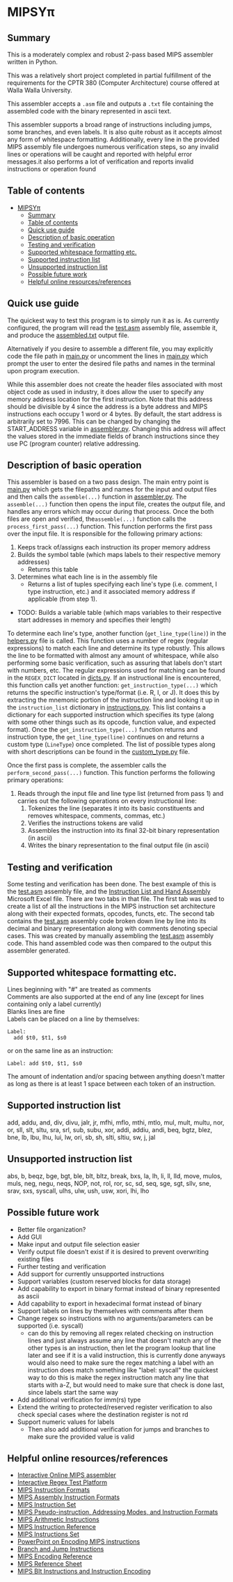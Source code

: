 # MIPSYπ

## Summary
This is a moderately complex and robust 2-pass based MIPS assembler written in Python.

This was a relatively short project completed in partial fulfillment of the requirements
for the CPTR 380 (Computer Architecture) course offered at Walla Walla University.

This assembler accepts a `.asm` file and outputs a `.txt` file containing the assembled code
with the binary represented in ascii text.

This assembler supports a broad range of instructions including jumps, some branches, and even labels.
It is also quite robust as it accepts almost any form of whitespace formatting.
Additionally, every line in the provided MIPS assembly file undergoes numerous verification steps,
so any invalid lines or operations will be caught and reported with helpful error messages.it also performs a lot of verification and reports invalid instructions or operation found

## Table of contents
- [MIPSYπ](#mipsy-)
  * [Summary](#summary)
  * [Table of contents](#table-of-contents)
  * [Quick use guide](#quick-use-guide)
  * [Description of basic operation](#description-of-basic-operation)
  * [Testing and verification](#testing-and-verification)
  * [Supported whitespace formatting etc.](#supported-whitespace-formatting-etc)
  * [Supported instruction list](#supported-instruction-list)
  * [Unsupported instruction list](#unsupported-instruction-list)
  * [Possible future work](#possible-future-work)
  * [Helpful online resources/references](#helpful-online-resources-references)

## Quick use guide

The quickest way to test this program is to simply run it as is.
As currently configured, the program will read the [test.asm](Assembly%20Files/test.asm) assembly file,
assemble it, and produce the [assembled.txt](Assembled%20Files/assembled.txt) output file.

Alternatively if you desire to assemble a different file, you may explicitly code the file path in
[main.py](main.py) or uncomment the lines in [main.py](main.py) which prompt the user to
enter the desired file paths and names in the terminal upon program execution.

While this assembler does not create the header files associated with most object code as used in industry, it does 
allow the user to specify any memory address location for the first instruction.  Note that this address should
be divisible by 4 since the address is a byte address and MIPS instructions each occupy 1 word or 4 bytes.
By default, the start address is arbitrarily set to 7996.  This can be changed by changing the START_ADDRESS 
variable in [assembler.py](assembler.py).  Changing this address will affect the values stored in the immediate
fields of branch instructions since they use PC (program counter) relative addressing.

## Description of basic operation
This assembler is based on a two pass design.
The main entry point is [main.py](main.py) which gets the filepaths and names for the input and output files and 
then calls the `assemble(...)` function in [assembler.py](assembler.py).
The `assemble(...)` function then opens the input file, creates the output file, and handles any errors which may occur
during that process.  Once the both files are open and verified, the`assemble(...)` function calls the
`process_first_pass(...)` function.  This function performs the first pass over the input file.  It is responsible for
the following primary actions:
  1. Keeps track of/assigns each instruction its proper memory address
  2. Builds the symbol table (which maps labels to their respective memory addresses)
     * Returns this table
  3. Determines what each line is in the assembly file
     * Returns a list of tuples specifying each line's type (i.e. comment, I type instruction, etc.) and it associated
         memory address if applicable (from step 1).
  * TODO: Builds a variable table (which maps variables to their respective start addresses
    in memory and specifies their length)

To determine each line's type, another function (`get_line_type(line)`) in the [helpers.py](helpers.py) file is called.
This function uses a number of regex (regular expressions) to match each line and determine its type robustly.  This 
allows the line to be formatted with almost any amount of whitespace, while also performing some basic verification, 
such as assuring that labels don't start with numbers, etc.  The regular expressions used for matching can be found
in the `REGEX_DICT` located in [dicts.py](dicts.py).  If an instructional line is encountered, this function calls yet 
another function: `get_instruction_type(...)` which returns the specific instruction's type/format (i.e. R, I, or J).
It does this by extracting the mnemonic portion of the instruction line and looking it up in the `instruction_list` 
dictionary in [instructions.py](instructions.py).  This list contains a dictionary for each supported instruction which
specifies its type (along with some other things such as its opcode, function value, and expected format).  Once the
`get_instruction_type(...)` function returns and instruction type, the `get_line_type(line)` continues on and
returns a custom type (`LineType`) once completed.  The list of possible types along with short descriptions
can be found in the [custom_type.py](custom_types.py) file.

Once the first pass is complete, the assembler calls the `perform_second_pass(...)` function.  This function performs
the following primary operations:
  1. Reads through the input file and line type list (returned from pass 1) and carries out the following
     operations on every instructional line:
     1. Tokenizes the line (separates it into its basic constituents and removes whitespace, comments, commas, etc.)
     2. Verifies the instructions tokens are valid
     3. Assembles the instruction into its final 32-bit binary representation (in ascii)
     4. Writes the binary representation to the final output file (in ascii)

## Testing and verification
Some testing and verification has been done.  The best example of this is the [test.asm](Assembly%20Files/test.asm)
assembly file, and the [Instruction List and Hand Assembly](Other%20Reference/Instruction%20List%20Reference%20and%20Hand%20Assembly.xlsx)
Microsoft Excel file.  There are two tabs in that file.  The first tab was used to create a list
of all the instructions in the MIPS instruction set architecture along with their expected formats, opcodes, functs, etc.
The second tab contains the [test.asm](Assembly%20Files/test.asm) assembly code broken down
line by line into its decimal and binary representation along with comments denoting special 
cases.  This was created by manually assembling the [test.asm](Assembly%20Files/test.asm) assembly code.
This hand assembled code was then compared to the output this assembler generated.

## Supported whitespace formatting etc.
Lines beginning with "#" are treated as comments  
Comments are also supported at the end of any line (except for lines containing only a label currently)  
Blanks lines are fine  
Labels can be placed on a line by themselves:
```
Label:
  add $t0, $t1, $s0
```
or on the same line as an instruction:
```
Label: add $t0, $t1, $s0
```
The amount of indentation and/or spacing between anything doesn't matter as long as there is 
at least 1 space between each token of an instruction.

## Supported instruction list
add,
addu,
and,
div,
divu,
jalr,
jr,
mfhi,
mflo,
mthi,
mtlo,
mul,
mult,
multu,
nor,
or,
sll,
slt,
sltu,
sra,
srl,
sub,
subu,
xor,
addi,
addiu,
andi,
beq,
bgtz,
blez,
bne,
lb,
lbu,
lhu,
lui,
lw,
ori,
sb,
sh,
slti,
sltiu,
sw,
j,
jal

## Unsupported instruction list
abs,
b,
beqz,
bge,
bgt,
ble,
blt,
bltz,
break,
bxs,
la,
lh,
li,
ll,
lld,
move,
mulos,
muls,
neg,
negu,
neqs,
NOP,
not,
rol,
ror,
sc,
sd,
seq,
sge,
sgt,
sllv,
sne,
srav,
sxs,
syscall,
ulhs,
ulw,
ush,
usw,
xori,
lhi,
lho

## Possible future work
* Better file organization?
* Add GUI
* Make input and output file selection easier
* Verify output file doesn't exist if it is desired to prevent overwriting existing files
* Further testing and verification
* Add support for currently unsupported instructions
* Support variables (custom reserved blocks for data storage)
* Add capability to export in binary format instead of binary represented as ascii
* Add capability to export in hexadecimal format instead of binary
* Support labels on lines by themselves with comments after them
* Change regex so instructions with no arguments/parameters can be supported (i.e. syscall)
  * can do this by removing all regex related checking on instruction lines and just always assume any line that doesn't 
  match any of the other types is an instruction,
  then let the program lookup that line later and see if it is a valid instruction, this is currently done anyways
  would also need to make sure the regex matching a label with an instruction does match something like "label: syscall"
  the quickest way to do this is make the regex instruction match any line that starts with a-Z, but would need to make sure
  that check is done last, since labels start the same way
* Add additional verification for imm(rs) type
* Extend the writing to protected/reserved register verification to also check special cases where the
  destination register is not rd
* Support numeric values for labels
    * Then also add additional verification for jumps and branches to make sure the provided value is valid

## Helpful online resources/references
* [Interactive Online MIPS assembler](https://www.csfieldguide.org.nz/en/interactives/mips-assembler/)
* [Interactive Regex Test Platform](https://regexr.com/)
* [MIPS Instruction Formats](https://www.cs.kzoo.edu/cs230/Resources/MIPS/MachineXL/InstructionFormats.html)
* [MIPS Assembly Instruction Formats](https://en.wikibooks.org/wiki/MIPS_Assembly/Instruction_Formats#Shift_Values)
* [MIPS Instruction Set](https://github-wiki-see.page/m/MIPT-ILab/mipt-mips/wiki/MIPS-Instruction-Set)
* [MIPS Pseudo-instruction, Addressing Modes, and Instruction Formats](https://homepage.divms.uiowa.edu/~ghosh/2-2-10.pdf)
* [MIPS Arithmetic Instructions](https://en.wikibooks.org/wiki/MIPS_Assembly/Arithmetic_Instructions)
* [MIPS Instruction Reference](https://mathcs.holycross.edu/~csci226/MIPS/MIPS_InstructionReference.html)
* [MIPS Instructions Set](https://web.cse.ohio-state.edu/~crawfis.3/cse675-02/Slides/MIPS%20Instruction%20Set.pdf)
* [PowerPoint on Encoding MIPS instructions](https://www.dcc.fc.up.pt/~ricroc/aulas/1920/ac/apontamentos/P04_encoding_mips_instructions.pdf)
* [Branch and Jump Instructions](https://www.doc.ic.ac.uk/lab/secondyear/spim/node16.html)
* [MIPS Encoding Reference](https://student.cs.uwaterloo.ca/~isg/res/mips/opcodes)
* [MIPS Reference Sheet](https://inst.eecs.berkeley.edu/~cs61c/resources/MIPS_help.html)
* [MIPS BIt Instructions and Instruction Encoding](https://fog.ccsf.edu/~gboyd/cs270/online/mipsI/bit_instrs.html)